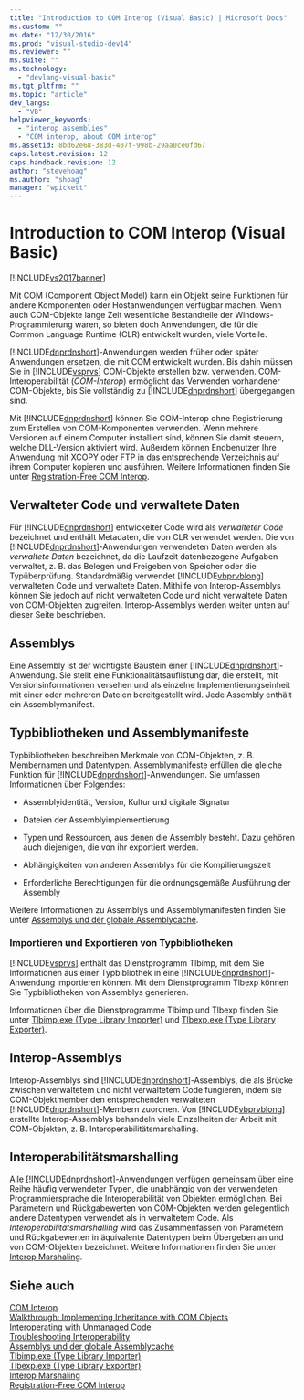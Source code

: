 ```yaml
---
title: "Introduction to COM Interop (Visual Basic) | Microsoft Docs"
ms.custom: ""
ms.date: "12/30/2016"
ms.prod: "visual-studio-dev14"
ms.reviewer: ""
ms.suite: ""
ms.technology: 
  - "devlang-visual-basic"
ms.tgt_pltfrm: ""
ms.topic: "article"
dev_langs: 
  - "VB"
helpviewer_keywords: 
  - "interop assemblies"
  - "COM interop, about COM interop"
ms.assetid: 8bd62e68-383d-407f-998b-29aa0ce0fd67
caps.latest.revision: 12
caps.handback.revision: 12
author: "stevehoag"
ms.author: "shoag"
manager: "wpickett"
---
```

# Introduction to COM Interop (Visual Basic)
[!INCLUDE[vs2017banner](../../../visual-basic/developing-apps/includes/vs2017banner.md)]

Mit COM \(Component Object Model\) kann ein Objekt seine Funktionen für andere Komponenten oder Hostanwendungen verfügbar machen.  Wenn auch COM\-Objekte lange Zeit wesentliche Bestandteile der Windows\-Programmierung waren, so bieten doch Anwendungen, die für die Common Language Runtime \(CLR\) entwickelt wurden, viele Vorteile.  
  
 [!INCLUDE[dnprdnshort](../../../csharp/getting-started/includes/dnprdnshort-md.md)]\-Anwendungen werden früher oder später Anwendungen ersetzen, die mit COM entwickelt wurden.  Bis dahin müssen Sie in [!INCLUDE[vsprvs](../../../csharp/includes/vsprvs-md.md)] COM\-Objekte erstellen bzw. verwenden.  COM\-Interoperabilität \(*COM\-Interop*\) ermöglicht das Verwenden vorhandener COM\-Objekte, bis Sie vollständig zu [!INCLUDE[dnprdnshort](../../../csharp/getting-started/includes/dnprdnshort-md.md)] übergegangen sind.  
  
 Mit [!INCLUDE[dnprdnshort](../../../csharp/getting-started/includes/dnprdnshort-md.md)] können Sie COM\-Interop ohne Registrierung zum Erstellen von COM\-Komponenten verwenden.  Wenn mehrere Versionen auf einem Computer installiert sind, können Sie damit steuern, welche DLL\-Version aktiviert wird. Außerdem können Endbenutzer Ihre Anwendung mit XCOPY oder FTP in das entsprechende Verzeichnis auf ihrem Computer kopieren und ausführen.  Weitere Informationen finden Sie unter [Registration\-Free COM Interop](../Topic/Registration-Free%20COM%20Interop.md).  
  
## Verwalteter Code und verwaltete Daten  
 Für [!INCLUDE[dnprdnshort](../../../csharp/getting-started/includes/dnprdnshort-md.md)] entwickelter Code wird als *verwalteter Code* bezeichnet und enthält Metadaten, die von CLR verwendet werden.  Die von [!INCLUDE[dnprdnshort](../../../csharp/getting-started/includes/dnprdnshort-md.md)]\-Anwendungen verwendeten Daten werden als *verwaltete Daten* bezeichnet, da die Laufzeit datenbezogene Aufgaben verwaltet, z. B. das Belegen und Freigeben von Speicher oder die Typüberprüfung.  Standardmäßig verwendet [!INCLUDE[vbprvblong](../../../visual-basic/developing-apps/customizing-extending-my/includes/vbprvblong-md.md)] verwalteten Code und verwaltete Daten. Mithilfe von Interop\-Assemblys können Sie jedoch auf nicht verwalteten Code und nicht verwaltete Daten von COM\-Objekten zugreifen. Interop\-Assemblys werden weiter unten auf dieser Seite beschrieben.  
  
## Assemblys  
 Eine Assembly ist der wichtigste Baustein einer [!INCLUDE[dnprdnshort](../../../csharp/getting-started/includes/dnprdnshort-md.md)]\-Anwendung.  Sie stellt eine Funktionalitätsauflistung dar, die erstellt, mit Versionsinformationen versehen und als einzelne Implementierungseinheit mit einer oder mehreren Dateien bereitgestellt wird.  Jede Assembly enthält ein Assemblymanifest.  
  
## Typbibliotheken und Assemblymanifeste  
 Typbibliotheken beschreiben Merkmale von COM\-Objekten, z. B. Membernamen und Datentypen.  Assemblymanifeste erfüllen die gleiche Funktion für [!INCLUDE[dnprdnshort](../../../csharp/getting-started/includes/dnprdnshort-md.md)]\-Anwendungen.  Sie umfassen Informationen über Folgendes:  
  
-   Assemblyidentität, Version, Kultur und digitale Signatur  
  
-   Dateien der Assemblyimplementierung  
  
-   Typen und Ressourcen, aus denen die Assembly besteht.  Dazu gehören auch diejenigen, die von ihr exportiert werden.  
  
-   Abhängigkeiten von anderen Assemblys für die Kompilierungszeit  
  
-   Erforderliche Berechtigungen für die ordnungsgemäße Ausführung der Assembly  
  
 Weitere Informationen zu Assemblys und Assemblymanifesten finden Sie unter [Assemblys und der globale Assemblycache](../Topic/Assemblies%20and%20the%20Global%20Assembly%20Cache%20\(C%23%20and%20Visual%20Basic\).md).  
  
### Importieren und Exportieren von Typbibliotheken  
 [!INCLUDE[vsprvs](../../../csharp/includes/vsprvs-md.md)] enthält das Dienstprogramm Tlbimp, mit dem Sie Informationen aus einer Typbibliothek in eine [!INCLUDE[dnprdnshort](../../../csharp/getting-started/includes/dnprdnshort-md.md)]\-Anwendung importieren können.  Mit dem Dienstprogramm Tlbexp können Sie Typbibliotheken von Assemblys generieren.  
  
 Informationen über die Dienstprogramme Tlbimp und Tlbexp finden Sie unter [Tlbimp.exe \(Type Library Importer\)](../Topic/Tlbimp.exe%20\(Type%20Library%20Importer\).md) und [Tlbexp.exe \(Type Library Exporter\)](../Topic/Tlbexp.exe%20\(Type%20Library%20Exporter\).md).  
  
## Interop\-Assemblys  
 Interop\-Assemblys sind [!INCLUDE[dnprdnshort](../../../csharp/getting-started/includes/dnprdnshort-md.md)]\-Assemblys, die als Brücke zwischen verwaltetem und nicht verwaltetem Code fungieren, indem sie COM\-Objektmember den entsprechenden verwalteten [!INCLUDE[dnprdnshort](../../../csharp/getting-started/includes/dnprdnshort-md.md)]\-Membern zuordnen.  Von [!INCLUDE[vbprvblong](../../../visual-basic/developing-apps/customizing-extending-my/includes/vbprvblong-md.md)] erstellte Interop\-Assemblys behandeln viele Einzelheiten der Arbeit mit COM\-Objekten, z. B. Interoperabilitätsmarshalling.  
  
## Interoperabilitätsmarshalling  
 Alle [!INCLUDE[dnprdnshort](../../../csharp/getting-started/includes/dnprdnshort-md.md)]\-Anwendungen verfügen gemeinsam über eine Reihe häufig verwendeter Typen, die unabhängig von der verwendeten Programmiersprache die Interoperabilität von Objekten ermöglichen.  Bei Parametern und Rückgabewerten von COM\-Objekten werden gelegentlich andere Datentypen verwendet als in verwaltetem Code.  Als *Interoperabilitätsmarshalling* wird das Zusammenfassen von Parametern und Rückgabewerten in äquivalente Datentypen beim Übergeben an und von COM\-Objekten bezeichnet.  Weitere Informationen finden Sie unter [Interop Marshaling](../Topic/Interop%20Marshaling.md).  
  
## Siehe auch  
 [COM Interop](../../../visual-basic/programming-guide/com-interop/index.md)   
 [Walkthrough: Implementing Inheritance with COM Objects](../../../visual-basic/programming-guide/com-interop/walkthrough-implementing-inheritance-with-com-objects.md)   
 [Interoperating with Unmanaged Code](../Topic/Interoperating%20with%20Unmanaged%20Code.md)   
 [Troubleshooting Interoperability](../../../visual-basic/programming-guide/com-interop/troubleshooting-interoperability.md)   
 [Assemblys und der globale Assemblycache](../Topic/Assemblies%20and%20the%20Global%20Assembly%20Cache%20\(C%23%20and%20Visual%20Basic\).md)   
 [Tlbimp.exe \(Type Library Importer\)](../Topic/Tlbimp.exe%20\(Type%20Library%20Importer\).md)   
 [Tlbexp.exe \(Type Library Exporter\)](../Topic/Tlbexp.exe%20\(Type%20Library%20Exporter\).md)   
 [Interop Marshaling](../Topic/Interop%20Marshaling.md)   
 [Registration\-Free COM Interop](../Topic/Registration-Free%20COM%20Interop.md)